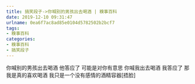 ```yaml
---
title: 搞笑段子->你喊别的男孩出去喝酒 | 糗事百科
date: 2019-12-10 09:31:47
urlname: 0ea6f7ac8ad85e0104d5782502b2bcf7
tags: 
- 糗事百科
categories:
- 糗事百科
- 搞笑段子
---
```

你喊别的男孩出去喝酒 他答应了 可能是对你有意思  你喊我出去喝酒 我答应了 那我是真的喜欢喝酒   我只是一个没有感情的酒精容器[捂脸]


